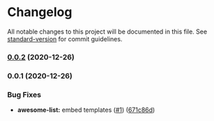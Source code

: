 # Changelog

All notable changes to this project will be documented in this file. See [standard-version](https://github.com/conventional-changelog/standard-version) for commit guidelines.

### [0.0.2](https://github.com/p6m7g8/p6-projen-project-awesome-list/compare/v0.0.1...v0.0.2) (2020-12-26)

### 0.0.1 (2020-12-26)


### Bug Fixes

* **awesome-list:** embed templates ([#1](https://github.com/p6m7g8/p6-projen-project-awesome-list/issues/1)) ([671c86d](https://github.com/p6m7g8/p6-projen-project-awesome-list/commit/671c86d6300fe2a1de08475b27275a16bea2e6d9))
